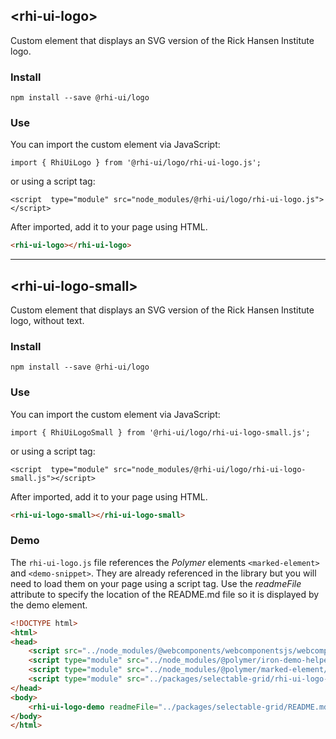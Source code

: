 ## &lt;rhi-ui-logo&gt;

Custom element that displays an SVG version of the Rick Hansen Institute logo.

### Install
`npm install --save @rhi-ui/logo`


### Use
You can import the custom element via JavaScript:

`import { RhiUiLogo } from '@rhi-ui/logo/rhi-ui-logo.js';`

or using a script tag:

`<script  type="module" src="node_modules/@rhi-ui/logo/rhi-ui-logo.js"></script>`

After imported, add it to your page using HTML.
```html
<rhi-ui-logo></rhi-ui-logo>
```

---

## &lt;rhi-ui-logo-small&gt;

Custom element that displays an SVG version of the Rick Hansen Institute logo, without text.

### Install
`npm install --save @rhi-ui/logo`


### Use
You can import the custom element via JavaScript:

`import { RhiUiLogoSmall } from '@rhi-ui/logo/rhi-ui-logo-small.js';`

or using a script tag:

`<script  type="module" src="node_modules/@rhi-ui/logo/rhi-ui-logo-small.js"></script>`

After imported, add it to your page using HTML.
```html
<rhi-ui-logo-small></rhi-ui-logo-small>
```

### Demo
The `rhi-ui-logo.js` file references the *Polymer* elements `<marked-element>` and `<demo-snippet>`.  They are already referenced in the library but you will need to load them on your page using a script tag.  Use the *readmeFile* attribute to specify the location of the README.md file so it is displayed by the demo element.

```html
<!DOCTYPE html>
<html>
<head>
    <script src="../node_modules/@webcomponents/webcomponentsjs/webcomponents-loader.js"></script>
    <script type="module" src="../node_modules/@polymer/iron-demo-helpers/demo-snippet.js"></script>
    <script type="module" src="../node_modules/@polymer/marked-element/marked-element.js"></script>
    <script type="module" src="../packages/selectable-grid/rhi-ui-logo-demo.js"></script>
</head>
<body>
    <rhi-ui-logo-demo readmeFile="../packages/selectable-grid/README.md"></rhi-ui-logo-demo>
</body>
</html>
```